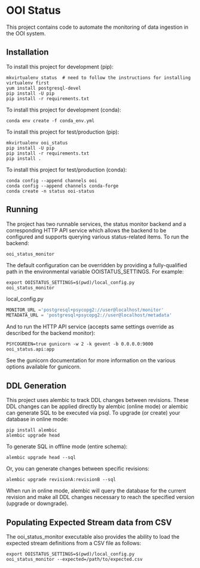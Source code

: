 # OOI Status

This project contains code to automate the monitoring of data ingestion in the OOI system.

## Installation

To install this project for development (pip):

```commandline
mkvirtualenv status  # need to follow the instructions for installing virtualenv first
yum install postgresql-devel
pip install -U pip
pip install -r requirements.txt
```

To install this project for development (conda):

```commandline
conda env create -f conda_env.yml
```

To install this project for test/production (pip):

```commandline
mkvirtualenv ooi_status
pip install -U pip
pip install -r requirements.txt
pip install .
```

To install this project for test/production (conda):

```commandline
conda config --append channels ooi
conda config --append channels conda-forge
conda create -n status ooi-status
```

## Running

The project has two runnable services, the status monitor backend and a corresponding HTTP API service which allows
the backend to be configured and supports querying various status-related items. To run the backend:

```commandline
ooi_status_monitor
```

The default configuration can be overridden by providing a fully-qualified path in the environmental variable
OOISTATUS_SETTINGS. For example:

```commandline
export OOISTATUS_SETTINGS=$(pwd)/local_config.py
ooi_status_monitor
```

local_config.py

```python
MONITOR_URL ='postgresql+psycopg2://user@localhost/monitor'
METADATA_URL = 'postgresql+psycopg2://user@localhost/metadata'
```

And to run the HTTP API service (accepts same settings override as described for the backend monitor):

```commandline
PSYCOGREEN=true gunicorn -w 2 -k gevent -b 0.0.0.0:9000 ooi_status.api:app
```

See the gunicorn documentation for more information on the various options available for gunicorn.

## DDL Generation

This project uses alembic to track DDL changes between revisions. These DDL changes can be applied directly
by alembic (online mode) or alembic can generate SQL to be executed via psql. To upgrade (or create) your
database in online mode:

```commandline
pip install alembic
alembic upgrade head
```

To generate SQL in offline mode (entire schema):

```commandline
alembic upgrade head --sql
```

Or, you can generate changes between specific revisions:

```commandline
alembic upgrade revisionA:revisionB --sql
```

When run in online mode, alembic will query the database for the current revision and make all DDL changes necessary
to reach the specified version (upgrade or downgrade).

## Populating Expected Stream data from CSV


The ooi_status_monitor executable also provides the ability to load the expected stream definitions from a CSV
file as follows:

```commandline
export OOISTATUS_SETTINGS=$(pwd)/local_config.py
ooi_status_monitor --expected=/path/to/expected.csv
```

